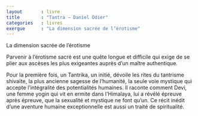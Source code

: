 ```yaml
---
layout       : livre
title        : "Tantra – Daniel Odier"
categories   : livres
exergue      : "La dimension sacrée de l’érotisme"
---
```


La dimension sacrée de l’érotisme

Parvenir à l’érotisme sacré est une quête longue et difficile qui exige de se plier aux ascèses les plus exigeantes auprès d’un maître authentique.

Pour la première fois, un Tantrika, un initié, dévoile les rites du tantrisme shivaïte, la plus ancienne sagesse de l’humanité, la seule voie mystique qui accepte l’intégralité des potentialités humaines. Il raconte comment Devi, une femme yogin qui vit en ermite dans l’Himalaya, lui a révélé épreuve après épreuve, que la sexualité et mystique ne font qu’un. Ce récit inédit d’une aventure humaine exceptionnelle est aussi un traité de spiritualité.
